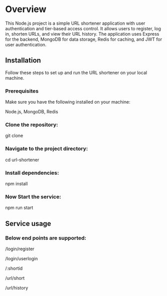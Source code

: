 # Overview

This Node.js project is a simple URL shortener application with user authentication and tier-based access control. It allows users to register, log in, shorten URLs, and view their URL history. The application uses Express for the backend, MongoDB for data storage, Redis for caching, and JWT for user authentication.

## Installation
Follow these steps to set up and run the URL shortener on your local machine.

### Prerequisites
Make sure you have the following installed on your machine:

Node.js,
MongoDB,
Redis

### Clone the repository:
git clone <repository-url>

### Navigate to the project directory:
cd url-shortener

### Install dependencies:
npm install

### Now Start the service:
npm run start


## Service usage

### Below end points are supported:
/login/register

/login/userlogin

/:shortid

/url/short

/url/history


